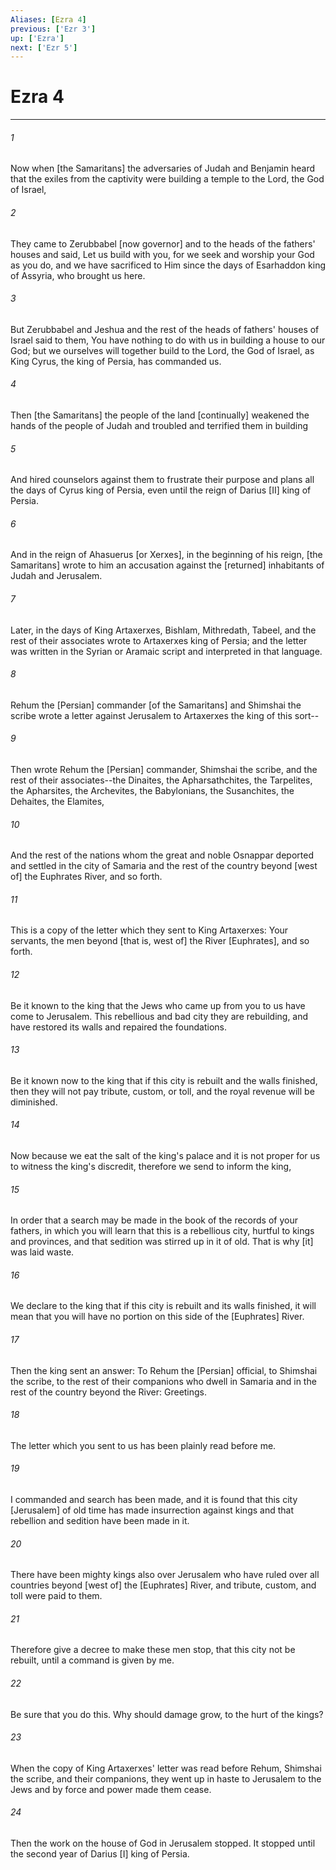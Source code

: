 ```yaml
---
Aliases: [Ezra 4]
previous: ['Ezr 3']
up: ['Ezra']
next: ['Ezr 5']
---
```

# Ezra 4

***














###### 1 






Now when [the Samaritans] the adversaries of Judah and Benjamin heard that the exiles from the captivity were building a temple to the Lord, the God of Israel, 













###### 2 






They came to Zerubbabel [now governor] and to the heads of the fathers' houses and said, Let us build with you, for we seek and worship your God as you do, and we have sacrificed to Him since the days of Esarhaddon king of Assyria, who brought us here. 













###### 3 






But Zerubbabel and Jeshua and the rest of the heads of fathers' houses of Israel said to them, You have nothing to do with us in building a house to our God; but we ourselves will together build to the Lord, the God of Israel, as King Cyrus, the king of Persia, has commanded us. 













###### 4 






Then [the Samaritans] the people of the land [continually] weakened the hands of the people of Judah and troubled and terrified them in building 













###### 5 






And hired counselors against them to frustrate their purpose and plans all the days of Cyrus king of Persia, even until the reign of Darius [II] king of Persia. 













###### 6 






And in the reign of Ahasuerus [or Xerxes], in the beginning of his reign, [the Samaritans] wrote to him an accusation against the [returned] inhabitants of Judah and Jerusalem. 













###### 7 






Later, in the days of King Artaxerxes, Bishlam, Mithredath, Tabeel, and the rest of their associates wrote to Artaxerxes king of Persia; and the letter was written in the Syrian or Aramaic script and interpreted in that language. 













###### 8 






Rehum the [Persian] commander [of the Samaritans] and Shimshai the scribe wrote a letter against Jerusalem to Artaxerxes the king of this sort-- 













###### 9 






Then wrote Rehum the [Persian] commander, Shimshai the scribe, and the rest of their associates--the Dinaites, the Apharsathchites, the Tarpelites, the Apharsites, the Archevites, the Babylonians, the Susanchites, the Dehaites, the Elamites, 













###### 10 






And the rest of the nations whom the great and noble Osnappar deported and settled in the city of Samaria and the rest of the country beyond [west of] the Euphrates River, and so forth. 













###### 11 






This is a copy of the letter which they sent to King Artaxerxes: Your servants, the men beyond [that is, west of] the River [Euphrates], and so forth. 













###### 12 






Be it known to the king that the Jews who came up from you to us have come to Jerusalem. This rebellious and bad city they are rebuilding, and have restored its walls and repaired the foundations. 













###### 13 






Be it known now to the king that if this city is rebuilt and the walls finished, then they will not pay tribute, custom, or toll, and the royal revenue will be diminished. 













###### 14 






Now because we eat the salt of the king's palace and it is not proper for us to witness the king's discredit, therefore we send to inform the king, 













###### 15 






In order that a search may be made in the book of the records of your fathers, in which you will learn that this is a rebellious city, hurtful to kings and provinces, and that sedition was stirred up in it of old. That is why [it] was laid waste. 













###### 16 






We declare to the king that if this city is rebuilt and its walls finished, it will mean that you will have no portion on this side of the [Euphrates] River. 













###### 17 






Then the king sent an answer: To Rehum the [Persian] official, to Shimshai the scribe, to the rest of their companions who dwell in Samaria and in the rest of the country beyond the River: Greetings. 













###### 18 






The letter which you sent to us has been plainly read before me. 













###### 19 






I commanded and search has been made, and it is found that this city [Jerusalem] of old time has made insurrection against kings and that rebellion and sedition have been made in it. 













###### 20 






There have been mighty kings also over Jerusalem who have ruled over all countries beyond [west of] the [Euphrates] River, and tribute, custom, and toll were paid to them. 













###### 21 






Therefore give a decree to make these men stop, that this city not be rebuilt, until a command is given by me. 













###### 22 






Be sure that you do this. Why should damage grow, to the hurt of the kings? 













###### 23 






When the copy of King Artaxerxes' letter was read before Rehum, Shimshai the scribe, and their companions, they went up in haste to Jerusalem to the Jews and by force and power made them cease. 













###### 24 






Then the work on the house of God in Jerusalem stopped. It stopped until the second year of Darius [I] king of Persia.
